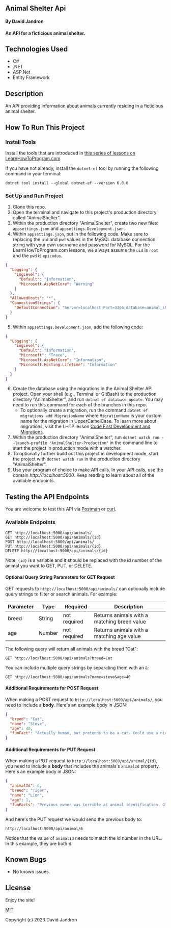 ## Animal Shelter Api

#### By David Jandron

#### An API for a ficticious animal shelter.

## Technologies Used

* C#
* .NET
* ASP.Net
* Entity Framework

## Description

An API providing information about animals currently residing in a ficticious animal shelter. 

## How To Run This Project

### Install Tools

Install the tools that are introduced in [this series of lessons on LearnHowToProgram.com](https://www.learnhowtoprogram.com/c-and-net/getting-started-with-c).

If you have not already, install the `dotnet-ef` tool by running the following command in your terminal:

```
dotnet tool install --global dotnet-ef --version 6.0.0
```

### Set Up and Run Project

1. Clone this repo.
2. Open the terminal and navigate to this project's production directory called "AnimalShelter".
3. Within the production directory "AnimalShelter", create two new files: `appsettings.json` and `appsettings.Development.json`.
4. Within `appsettings.json`, put in the following code. Make sure to replacing the `uid` and `pwd` values in the MySQL database connection string with your own username and password for MySQL. For the LearnHowToProgram.com lessons, we always assume the `uid` is `root` and the `pwd` is `epicodus`.

```json
{
  "Logging": {
    "LogLevel": {
      "Default": "Information",
      "Microsoft.AspNetCore": "Warning"
    }
  },
  "AllowedHosts": "*",
  "ConnectionStrings": {
    "DefaultConnection": "Server=localhost;Port=3306;database=animal_shelter_api;uid=root;pwd=epicodus;"
  }
}
```

5. Within `appsettings.Development.json`, add the following code:

```json
{
  "Logging": {
    "LogLevel": {
      "Default": "Information",
      "Microsoft": "Trace",
      "Microsoft.AspNetCore": "Information",
      "Microsoft.Hosting.Lifetime": "Information"
    }
  }
}
```
6. Create the database using the migrations in the Animal Shelter API project. Open your shell (e.g., Terminal or GitBash) to the production directory "AnimalShelter", and run `dotnet ef database update`. You may need to run this command for each of the branches in this repo. 
    - To optionally create a migration, run the command `dotnet ef migrations add MigrationName` where `MigrationName` is your custom name for the migration in UpperCamelCase. To learn more about migrations, visit the LHTP lesson [Code First Development and Migrations](https://www.learnhowtoprogram.com/c-and-net-part-time/many-to-many-relationships/code-first-development-and-migrations).
7. Within the production directory "AnimalShelter", run `dotnet watch run --launch-profile "AnimalShelter-Production"` in the command line to start the project in production mode with a watcher. 
8. To optionally further build out this project in development mode, start the project with `dotnet watch run` in the production directory "AnimalShelter".
9. Use your program of choice to make API calls. In your API calls, use the domain _http://localhost:5000_. Keep reading to learn about all of the available endpoints.

## Testing the API Endpoints

You are welcome to test this API via [Postman](https://www.postman.com/) or [curl](https://curl.se/).

### Available Endpoints

```
GET http://localhost:5000/api/animals/
GET http://localhost:5000/api/animals/{id}
POST http://localhost:5000/api/animals/
PUT http://localhost:5000/api/animals/{id}
DELETE http://localhost:5000/api/animals/{id}
```

Note: `{id}` is a variable and it should be replaced with the id number of the animal you want to GET, PUT, or DELETE.

#### Optional Query String Parameters for GET Request

GET requests to `http://localhost:5000/api/animals/` can optionally include query strings to filter or search animals. For example:

| Parameter   | Type        |  Required    | Description |
| ----------- | ----------- | -----------  | ----------- |
| breed        | String      | not required | Returns animals with a matching breed value |
| age          | Number      | not required | Returns animals with a matching age value |



The following query will return all animals with the breed "Cat":

```
GET http://localhost:5000/api/animals?breed=Cat
```

You can include multiple query strings by separating them with an `&`:

```
GET http://localhost:5000/api/animals?name=steve&age=40
```

#### Additional Requirements for POST Request

When making a POST request to `http://localhost:5000/api/animals/`, you need to include a **body**. Here's an example body in JSON:

```json
{
  "breed": "Cat",
  "name": "Steve",
  "age": 40,
  "funFact": "Actually human, but pretends to be a cat. Could use a nice home, psychiatrist, and medication."
}
```

#### Additional Requirements for PUT Request

When making a PUT request to `http://localhost:5000/api/animal/{id}`, you need to include a **body** that includes the animals's `animalId` property. Here's an example body in JSON:

```json
{
  "animalId": 6,
  "breed": "Tiger",
  "name": "Lion",
  "age": 1,
  "funFacts": "Previous owner was terrible at animal identification. Gluten-free. Flys"
}
```

And here's the PUT request we would send the previous body to:

```
http://localhost:5000/api/animal/6
```

Notice that the value of `animalId` needs to match the id number in the URL. In this example, they are both 6.

## Known Bugs

* No known issues.

## License
Enjoy the site!

[MIT](https://github.com/git/git-scm.com/blob/main/MIT-LICENSE.txt)

Copyright (c) 2023 David Jandron